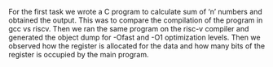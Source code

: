 For the first task we wrote a C program to calculate sum of ‘n’ numbers and obtained the output. This was to compare the compilation of the program in 
gcc vs riscv.  Then we ran the same program on the risc-v compiler and generated the object dump for -Ofast and -O1 optimization levels. Then we observed how the 
register is allocated for the data and how many bits of the register is occupied by the main program. 
